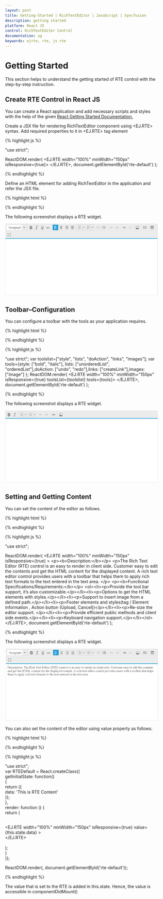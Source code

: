 ```yaml
---
layout: post
title: Getting-Started | RichTextEditor | JavaScript | Syncfusion
description: getting started 
platform: React JS
control: RichTextEditor Control
documentation: ug
keywords: ejrte, rte, js rte
---
```


# Getting Started 

This section helps to understand the getting started of RTE control with the step-by-step instruction.

## Create RTE Control in React JS

You can create a React application and add necessary scripts and styles with the help of the given [React Getting Started Documentation.](https://help.syncfusion.com/reactjs/overview)

Create a JSX file for rendering RichTextEditor component using &lt;EJ.RTE&gt; syntax. Add required properties to it in &lt;EJ.RTE&gt; tag element

{% highlight js %}

"use strict";

ReactDOM.render(
    <EJ.RTE width="100%" minWidth="150px" isResponsive={true}>
    </EJ.RTE>,
document.getElementById('rte-default')
);

{% endhighlight %}

Define an HTML element for adding RichTextEditor in the application and refer the JSX file.

{% highlight html %}

<div id="rte-default"></div>
<script src="app/rte/default.js"></script>

{% endhighlight %}

The following screenshot displays a RTE widget.

![create](Getting-Started_images/Getting-Started_img1.png)

## Toolbar–Configuration

You can configure a toolbar with the tools as your application requires.

{% highlight html %}

<div id="rte-default"></div>
<script src="app/rte/default.js"></script>

{% endhighlight %}

{% highlight js %}

"use strict";
var toolslist=["style", "lists", "doAction", "links", "images"];
var tools={style: ["bold", "italic"], lists: ["unorderedList", "orderedList"],doAction: ["undo", "redo"],links: ["createLink"],images: ["image"] };
ReactDOM.render(
    <EJ.RTE width="100%" minWidth="150px" isResponsive={true} toolsList={toolslist} tools={tools}>
    </EJ.RTE>,
document.getElementById('rte-default')
);

{% endhighlight %}

The following screenshot displays a RTE widget.

![RTE](Getting-Started_images/Getting-Started_img2.png)

## Setting and Getting Content

You can set the content of the editor as follows.

{% highlight html %}

<div id="rte-default"></div>
<script src="app/rte/default.js"></script>

{% endhighlight %}

{% highlight js %}

"use strict";

ReactDOM.render(
    <EJ.RTE width="100%" minWidth="150px" isResponsive={true} >
        &lt;p&gt;&lt;b&gt;Description:&lt;/b&gt;&lt;/p&gt;
        &lt;p&gt;The Rich Text Editor (RTE) control is an easy to render in
        client side. Customer easy to edit the contents and get the HTML content for
        the displayed content. A rich text editor control provides users with a toolbar
        that helps them to apply rich text formats to the text entered in the text
        area. &lt;/p&gt;
        &lt;p&gt;&lt;b&gt;Functional
        Specifications/Requirements:&lt;/b&gt;&lt;/p&gt;
        &lt;ol&gt;&lt;li&gt;&lt;p&gt;Provide
        the tool bar support, it’s also customizable.&lt;/p&gt;&lt;/li&gt;&lt;li&gt;&lt;p&gt;Options
        to get the HTML elements with styles.&lt;/p&gt;&lt;/li&gt;&lt;li&gt;&lt;p&gt;Support
        to insert image from a defined path.&lt;/p&gt;&lt;/li&gt;&lt;li&gt;&lt;p&gt;Footer
        elements and styles(tag / Element information , Action button (Upload, Cancel))&lt;/p&gt;&lt;/li&gt;&lt;li&gt;&lt;p&gt;Re-size
        the editor support. &lt;/p&gt;&lt;/li&gt;&lt;li&gt;&lt;p&gt;Provide
        efficient public methods and client side events.&lt;/p&gt;&lt;/li&gt;&lt;li&gt;&lt;p&gt;Keyboard
        navigation support.&lt;/p&gt;&lt;/li&gt;&lt;/ol&gt;
    </EJ.RTE>,
document.getElementById('rte-default')
);

{% endhighlight %}

The following screenshot displays a RTE widget.

![value](Getting-Started_images/Getting-Started_img3.png)

You can also set the content of the editor using value property as follows.

{% highlight html %}

<div id="rte-default"></div>
<script src="app/rte/default.js"></script>

{% endhighlight %}

{% highlight js %}

"use strict";   
var RTEDefault = React.createClass({   
getInitialState: function()   
  {   
      return ({   
          data: 'This is RTE Content'   
      });   
  },   
    render: function () {   
        return (      
            <div  id="rte_default" >   
                <EJ.RTE width="100%" minWidth="150px" isResponsive={true} value={this.state.data} >   
                </EJ.RTE>   
            </div>   
        );   
    }   
});     
  
ReactDOM.render(<RTEDefault />, document.getElementById('rte-default'));   

{% endhighlight %}

The value that is set to the RTE is added in this.state. Hence, the value is accessible in componentDidMount() 
